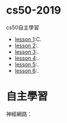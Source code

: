 # cs50-2019

cs50自主學習
- [lesson 1](https://github.com/hello02923/cs50-2019/blob/master/Lesson1.md):C. 
- [lesson 2]():. 
- [lesson 3]():. 
- [lesson 4]():. 
- [lesson 5]():. 
- [lesson 6]():. 


# 自主學習
神經網路：
